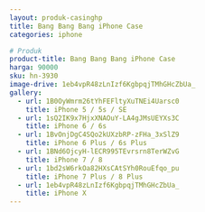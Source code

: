 ```yaml
---
layout: produk-casinghp
title: Bang Bang Bang iPhone Case
categories: iphone

# Produk
product-title: Bang Bang Bang iPhone Case
harga: 90000
sku: hn-3930
image-drive: 1eb4vpR48zLnIzf6KgbpqjTMhGHcZbUa_
gallery:
  - url: 1B0OyWmrm26tYhFEFltyXuTNEi4Uarsc0
    title: iPhone 5 / 5s / SE
  - url: 1sQ2IK9x7HjxXNAOuY-LA4gJMsUEYXs3C
    title: iPhone 6 / 6s
  - url: 1BvOnjDgC4SQo2kUXzbRP-zFHa_3xSlZ9
    title: iPhone 6 Plus / 6s Plus
  - url: 1BNd6OjcyH-lECR995TEvrsrn8TerWZvG
    title: iPhone 7 / 8
  - url: 1bd2sW6rkOa82HXsCAtSYh0RouEfqo_pu
    title: iPhone 7 Plus / 8 Plus
  - url: 1eb4vpR48zLnIzf6KgbpqjTMhGHcZbUa_
    title: iPhone X
---
```

